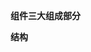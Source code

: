 **组件三大组成部分**

**结构<template>只能有一个根元素**

**样式<style>全局样式（默认）：影响所有组 件**

**局部样式：scoped下样式，只作用于当前组件**

**逻辑<script>:el根实例独有，data是一个函数，其他配置项一致**

**scoped原理：**

**1.当前组件内标签都被添加data-v-hash值的属性**

**2.css选择器都被添加[data-v-hash值]的属性选择器**

**最终效果:必须是当前组件的元素，才会有这个自定义属性，才会被这个样式作用到**

***

**data是一个函数**

**一个组件的data选项必须是一个函数。—>保证每个组件实例，维护独立的一份数据对象。**

**每次创建新的组件实例，都会执行一次data函数，得到一个对象。**

****

**什么是组件通信**

**组件通信，就是指组件与组件之间的数据传递**

**组件的数据就是独立的，无法直接访问其他组件的数据**

**想用其他组件的数据—>组件通信**

**不同的组件关系和组件通信方案分类**

**组件关系分类：1.父子关系2.非父子关系**

**父子关系：props和$emit**

**1.父组件通过propos将数据传递给子组件**

**2.子组件利用$emit通知父组件修改更新**

**非父子关系1.provide&inject2.eventbus**

**通用解决方案:Vuex(适合复杂业务场景)**

**父—>子：父组件通过props将数据传递给子组件**

**子—>父：子组件利用$emit通知父组件，进行修改更新**

******

**sync修饰符:可以实现子组件与父组件数据的双向绑定，简化代码**

**特点:prop属性名，可以自定义，非固定value**

**场景：封装弹框类的基础组件，visible属性，true显示fale隐藏**

**本质：就是:属性名和@update:属性名合写**

*****

**prop:组件注册的一些自定义属性**

**用来向子组件传递数据**

**特点：可以传递任意数量的prop，可以传递任意类型的prop**

**props校验：**

**作用：为组件的prop指定验证要求，不符合要求，控制台就会有错误提示—>帮助开发者，快速发现错误**

**语法：1.类型校验2.非空校验3.默认值4.自定义校验**

**prop&data、单向数据流**

**共同点：都可以给组件提供数据**

**区别：data的数据是自己的—>随便改**

**prop的数据是外部的—>不能直接改，要遵循单向数据流**

**单向数据流:父组件的prop更新，会单向向下波动，影响到子组件。**

**谁的数据谁负责**

****

**v-model本质上是一个语法糖。例如应用在输入框上，就是value属性和input属性的合写/**

**作用：提供数据的双向绑定**

**1.数据变，视图跟着变：value  2.视图变，数据跟着变@input**

**$event用于在模板中，获取事件的形参**

**表单类组件封装&v-model简写代码**

**1.表单类组件封装** 

**1.父传子；数据应该是父组件props传递过来的，v-model拆解绑定数据**

**2.子传父；监听输入，子传父值给父组件修改**

**2.父组件v-model简化代码，实现子组件和父组件数据双向绑定**

**1.子组件中props通过value接收，事件触发input**

**2.父组件中：v-model给组件直接绑数据******(:value+@input)****

****

**ref和$refs：作用：利用ref和$refs可以用于获取dom元素或组件实例**

**特点：查找范围—>当前组件内（更精确稳定）**

**1.获取 dom:1.目标标签—>添加ref属性  2.恰当时机，通过this.$refs,xxx，获取目标标签**

**获取组件：1.目标组件->添加ref属性2.恰当时机，通过this.$refs,xxx,获取目标组件，就可以调用组件对象里面的方法。**

****

**vue异步更新、$nextTick**

**vue是异步更新DOM(提升性能)**

**$nextTick：等DOM更新后，才会触发执行此方法里的函数体**

**语法：this.$nextTick(函数体）**

**this.$nextTick(()=>{**

**//业务逻辑**

**})**









​                                                                                                                                                                                                           

